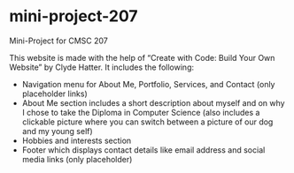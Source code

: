 # mini-project-207
Mini-Project for CMSC 207

This website is made with the help of “Create with Code: Build Your Own Website” by Clyde Hatter. 
It includes the following:
- Navigation menu for About Me, Portfolio, Services, and Contact (only placeholder links)
- About Me section includes a short description about myself and on why I chose to take the Diploma in Computer Science (also includes a clickable picture where you can switch between a picture of our dog and my young self)
- Hobbies and interests section
- Footer which displays contact details like email address and social media links (only placeholder)
